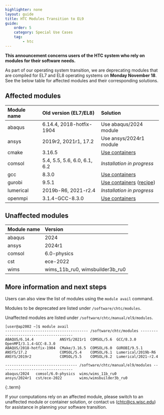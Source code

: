 ```yaml
---
highlighter: none
layout: guide
title: HTC Modules Transition to EL9
guide:
    order: 5
    category: Special Use Cases
    tag:
        - htc
---
```


**This announcement concerns users of the HTC system who rely on modules for their software needs.**

As part of our operating system transition, we are deprecating modules that are compiled for EL7 and EL8 operating systems on **Monday November 18**. See the below table for affected modules and their corresponding solutions.

## Affected modules 

| Module name | Old version (EL7/EL8) | Solution |
| :--- | :--- | :--- |
| abaqus | 6.14.4, 2018-hotfix-1904 | Use abaqus/2024 module |
| ansys | 2019r2, 2021r1, 17.2 | Use ansys/2024r1 module |
| cmake | 3.16.5 | [Use containers](software-overview-htc.html#build-your-own-container) |
| comsol | 5.4, 5.5, 5.6, 6.0, 6.1, 6.2 | *Installation in progress* |
| gcc | 8.3.0 | [Use containers](software-overview-htc.html#build-your-own-container) |
| gurobi | 9.5.1 | [Use containers](software-overview-htc.html#build-your-own-container) ([recipe](https://github.com/CHTC/recipes/tree/main/software/Gurobi)) |
| lumerical | 2019b-R6, 2021-r2.4 | *Installation in progress* |
| openmpi | 3.1.4-GCC-8.3.0 | [Use containers](software-overview-htc.html#build-your-own-container) |

## Unaffected modules

| Module name | Version |
| :--- | :--- |
| abaqus | 2024 |
| ansys | 2024r1 |
| comsol | 6.0-physics |
| cst | ece-2022 |
| wims | wims_11b_ru0, wimsbuilder3b_ru0 |

## More information and next steps

Users can also view the list of modules using the `module avail` command.

Modules to be deprecated are listed under `/software/chtc/modules`.

Unaffected modules are listed under `/software/chtc/manual/el9/modules`.

```
[user@ap2002 ~]$ module avail
-------------------------------------- /software/chtc/modules ---------------------------------------
ABAQUS/6.14.4            ANSYS/2021r1  COMSOL/5.6  GCC/8.3.0            OpenMPI/3.1.4-GCC-8.3.0
ABAQUS/2018-hotfix-1904  CMake/3.16.5  COMSOL/6.0  GUROBI/9.5.1
ANSYS/17.2               COMSOL/5.4    COMSOL/6.1  Lumerical/2019b-R6
ANSYS/2019r2             COMSOL/5.5    COMSOL/6.2  Lumerical/2021-r2.4

--------------------------------- /software/chtc/manual/el9/modules ---------------------------------
abaqus/2024   comsol/6.0-physics  wims/wims_11b_ru0
ansys/2024r1  cst/ece-2022        wims/wimsbuilder3b_ru0
```
{:.term}

If your computations rely on an affected module, please switch to an unaffected module or container solution, or contact us ([chtc@cs.wisc.edu](mailto:chtc@cs.wisc.edu)) for assistance in planning your software transition.